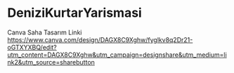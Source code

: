 # DeniziKurtarYarismasi

Canva Saha Tasarım Linki 
https://www.canva.com/design/DAGX8C9Xghw/fyglkv8q2Dr21-oGTXYXBQ/edit?utm_content=DAGX8C9Xghw&utm_campaign=designshare&utm_medium=link2&utm_source=sharebutton
